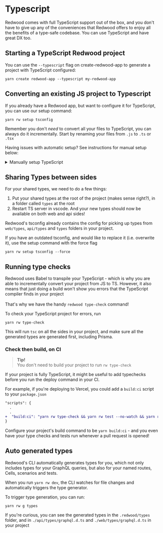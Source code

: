 # Typescript
Redwood comes with full TypeScript support out of the box, and you don't have to give up any of the conveniences that Redwood offers to enjoy all the benefits of a type-safe codebase. You can use TypeScript and have great DX too.

## Starting a TypeScript Redwood project
You can use the `--typescript` flag on create-redwood-app to generate a project with TypeScript configured:
```shell
yarn create redwood-app --typescript my-redwood-app
```

## Converting an existing JS project to Typescript
If you already have a Redwood app, but want to configure it for TypeScript, you can use our setup command:

```
yarn rw setup tsconfig
```
Remember you don't _need_ to convert all your files to TypeScript, you can always do it incrementally. Start by renaming your files from `.js` to `.ts` or `.tsx`

Having issues with automatic setup? See instructions for manual setup below:

<details>
<summary>Manually setup TypeScript</summary>

This is what the setup command does for you step by step:

**API**

1. Create a `./api/tsconfig.json` file:

```shell
touch api/tsconfig.json
```

<br />

2. Now copy and paste the latest config from the Redwood template [api/tsconfig.json](https://github.com/redwoodjs/redwood/blob/main/packages/create-redwood-app/template/api/tsconfig.json) file here

**WEB**

1. Create a `./api/tsconfig.json` file:

```shell
touch web/tsconfig.json
```

<br />

2. Now copy and paste the latest config from the Redwood template [web/tsconfig.json](https://github.com/redwoodjs/redwood/blob/main/packages/create-redwood-app/template/web/tsconfig.json) file here


You should now have type definitions&mdash;you can rename your files from `.js` to `.ts`, and the files that contain JSX to `.tsx`.
</details>

## Sharing Types between sides
For your shared types, we need to do a few things:

1. Put your shared types at the root of the project (makes sense right?), in a folder called `types` at the root
2. Restart TS server in vscode. And your new types should now be available on both web and api sides!

Redwood's tsconfig already contains the config for picking up types from `web/types`, `api/types` and `types` folders in your project.

If you have an outdated tsconfig, and would like to replace it (i.e. overwrite it), use the setup command with the force flag

```
yarn rw setup tsconfig --force
```

## Running type checks

Redwood uses Babel to transpile your TypeScript - which is why you are able to incrementally convert your project from JS to TS. However, it also means that just doing a build won't show you errors that the TypeScript compiler finds in your project <br/> <br/> That's why we have the handy `redwood type-check` command!

To check your TypeScript project for errors, run
```
yarn rw type-check
```
This will run `tsc` on all the sides in your project, and make sure all the generated types are generated first, including Prisma.


### Check then build, on CI
> **Tip!**<br/>
> You don't need to build your project to run `rw type-check`

If your project is fully TypeScript, it might be useful to add typechecks before you run the deploy command in your CI.

For example, if you're deploying to Vercel, you could add a `build:ci` script to your `package.json`
```diff
"scripts": {
  .
  .
+  "build:ci": "yarn rw type-check && yarn rw test --no-watch && yarn rw deploy vercel",
}
```
Configure your project's build command to be `yarn build:ci` - and you even have your type checks and tests run whenever a pull request is opened!





## Auto generated types
Redwood's CLI automatically generates types for you, which not only includes types for your GraphQL queries, but also for your named routes, Cells, scenarios and tests.

When you run `yarn rw dev`, the CLI watches for file changes and automatically triggers the type generator.

To trigger type generation, you can run:
```shell
yarn rw g types
```


If you're curious, you can see the generated types in the `.redwood/types` folder, and in `./api/types/graphql.d.ts` and `./web/types/graphql.d.ts` in your project
